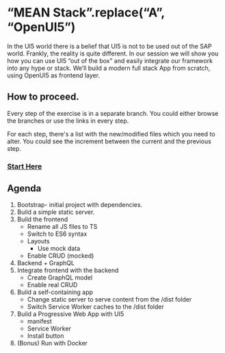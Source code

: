 # “MEAN Stack”.replace(“A”, “OpenUI5”)
  
In the UI5 world there is a belief that UI5 is not to be used out of the SAP world. Frankly, the reality is quite different.
In our session we will show you how you can use UI5 “out of the box” and easily integrate our framework into any hype or stack.
We’ll build a modern full stack App from scratch, using OpenUI5 as frontend layer.


## How to proceed.
Every step of the exercise is in a separate branch. You could either browse the branches or use the links in every step.

For each step, there's a list with the new/modified files which you need to alter.
You could see the increment between the current and the previous step.

### [Start Here](https://github.wdf.sap.corp/hands-ons-dkom2020/ui5-experiments/tree/00_webapp_template)


## Agenda

1. Bootstrap- initial project with dependencies.
2. Build a simple static server.
3. Build the frontend
    - Rename all JS files to TS
    - Switch to ES6 syntax
    - Layouts
        - Use mock data
    - Enable CRUD (mocked)
4. Backend + GraphQL
5. Integrate frontend with the backend
    - Create GraphQL model
    - Enable real CRUD
6. Build a self-containing app
    - Change static server to serve content from the /dist folder
    - Switch Service Worker caches to the /dist folder
7. Build a Progressive Web App with UI5
    - manifest
    - Service Worker
    - Install button
8. (Bonus) Run with Docker